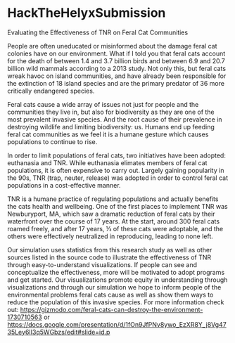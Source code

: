 # HackTheHelyxSubmission
Evaluating the Effectiveness of TNR on Feral Cat Communities

People are often uneducated or misinformed about the damage feral cat colonies have on our environment. What if I told you that feral cats account for the death of between 1.4 and 3.7 billion birds and between 6.9 and 20.7 billion wild mammals according to a 2013 study. Not only this, but feral cats wreak havoc on island communities, and have already been responsible for the extinction of 18 island species and are the primary predator of 36 more critically endangered species.

Feral cats cause a wide array of issues not just for people and the communities they live in, but also for biodiversity as they are one of the most prevalent invasive species. And the root cause of their prevalence in destroying wildlife and limiting biodiversity: us. Humans end up feeding feral cat communities as we feel it is a humane gesture which causes populations to continue to rise. 

In order to limit populations of feral cats, two initiatives have been adopted: euthanasia and TNR. While euthanasia elimates members of feral cat populations, it is often expensive to carry out. Largely gaining popularity in the 90s, TNR (trap, neuter, release) was adopted in order to control feral cat populations in a cost-effective manner. 

TNR is a humane practice of regulating populations and actually benefits the cats health and wellbeing. One of the first places to implement TNR was Newburyport, MA, which saw a dramatic reduction of feral cats by their waterfront over the course of 17 years. At the start, around 300 feral cats roamed freely, and after 17 years, ⅓ of these cats were adoptable, and the others were effectively neutralized in reproducing, leading to none left. 

Our simulation uses statistics from this research study as well as other sources listed in the source code to illustrate the effectiveness of TNR through easy-to-understand visualizations. If people can see and conceptualize the effectiveness, more will be motivated to adopt programs and get started. Our visualizations promote equity in understanding through visualizations and through our simulation we hope to inform people of the environmental problems feral cats cause as well as show them ways to reduce the population of this invasive species.
For more information check out: https://gizmodo.com/feral-cats-can-destroy-the-environment-1730710563 
or 
https://docs.google.com/presentation/d/1fOn9JfPNv8ywo_EzXR8Y_j8Vg4735Ley6II3q5WGbzs/edit#slide=id.p
